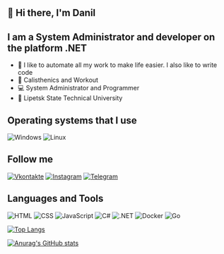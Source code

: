 ## 👋 Hi there, I'm Danil

## I am a System Administrator and developer on the platform .NET
- 🎉 I like to automate all my work to make life easier. I also like to write code
- 💪 Calisthenics and Workout
- 💻 System Administrator and Programmer
- 📖 Lipetsk State Technical University
## Operating systems that I use

![Windows](https://img.shields.io/badge/-Windows-070c0f?style=for-the-badge&logo=windows)
![Linux](https://img.shields.io/badge/-Linux-070c0f?style=for-the-badge&logo=linux)

## Follow me

[![Vkontakte](https://img.shields.io/badge/-Vkontakte-070c0f?style=for-the-badge&logo=vk)](https://vk.com/scheglov_danil)
[![Instagram](https://img.shields.io/badge/-Instagram-070c0f?style=for-the-badge&logo=instagram)](https://www.instagram.com/scheglov_danil/)
[![Telegram](https://img.shields.io/badge/-Telegram-070c0f?style=for-the-badge&logo=telegram)](https://t.me/scheglov_danil)

## Languages and Tools

![HTML](https://img.shields.io/badge/-html-070c0f?style=for-the-badge&logo=html5)
![CSS](https://img.shields.io/badge/-css-070c0f?style=for-the-badge&logo=css3)
![JavaScript](https://img.shields.io/badge/-JavaScript-070c0f?style=for-the-badge&logo=JavaScript)
![C#](https://img.shields.io/badge/-Csharp-070c0f?style=for-the-badge&logo=csharp)
![.NET](https://img.shields.io/badge/-.NET-070c0f?style=for-the-badge&logo=dotnet)
![Docker](https://img.shields.io/badge/-Docker-070c0f?style=for-the-badge&logo=Docker)
![Go](https://img.shields.io/badge/-Golang-070c0f?style=for-the-badge&logo=go)

[![Top Langs](https://github-readme-stats.vercel.app/api/top-langs/?username=scheglovdanil&layout=compact)](https://github.com/scheglovdanil/github-readme-stats)

[![Anurag's GitHub stats](https://github-readme-stats.vercel.app/api?username=scheglovdanil&show_icons=true)](https://github.com/scheglovdanil/github-readme-stats)




